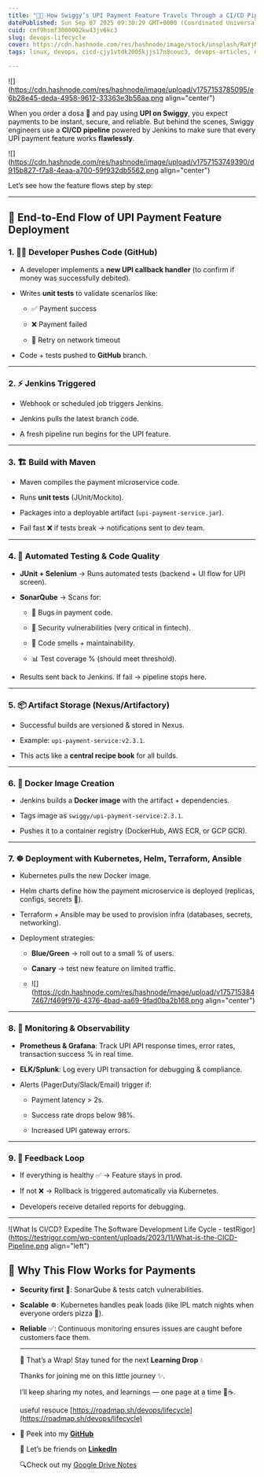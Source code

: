 ```yaml
---
title: "🍔💸 How Swiggy’s UPI Payment Feature Travels Through a CI/CD Pipeline"
datePublished: Sun Sep 07 2025 09:30:29 GMT+0000 (Coordinated Universal Time)
cuid: cmf9hsmf3000002kw43jv6kc3
slug: devops-lifecycle
cover: https://cdn.hashnode.com/res/hashnode/image/stock/unsplash/RaYjMmmaSCA/upload/64de183b9b85473f689500e8832207dd.jpeg
tags: linux, devops, cicd-cjy1vtdk2005kjjs17n8couc3, devops-articles, devops-trends, devops-journey, devopscommunity

---
```


![](https://cdn.hashnode.com/res/hashnode/image/upload/v1757153785095/e6b28e45-deda-4958-9612-33363e3b56aa.png align="center")

When you order a dosa 🥞 and pay using **UPI on Swiggy**, you expect payments to be instant, secure, and reliable. But behind the scenes, Swiggy engineers use a **CI/CD pipeline** powered by Jenkins to make sure that every UPI payment feature works **flawlessly**.

![](https://cdn.hashnode.com/res/hashnode/image/upload/v1757153749390/d915b827-f7a8-4eaa-a700-59f932db5562.png align="center")

Let’s see how the feature flows step by step:

---

## 🔄 End-to-End Flow of UPI Payment Feature Deployment

### 1\. 👨‍💻 Developer Pushes Code (GitHub)

* A developer implements a **new UPI callback handler** (to confirm if money was successfully debited).
    
* Writes **unit tests** to validate scenarios like:
    
    * ✅ Payment success
        
    * ❌ Payment failed
        
    * 🔄 Retry on network timeout
        
* Code + tests pushed to **GitHub** branch.
    

---

### 2\. ⚡ Jenkins Triggered

* Webhook or scheduled job triggers Jenkins.
    
* Jenkins pulls the latest branch code.
    
* A fresh pipeline run begins for the UPI feature.
    

---

### 3\. 🏗️ Build with Maven

* Maven compiles the payment microservice code.
    
* Runs **unit tests** (JUnit/Mockito).
    
* Packages into a deployable artifact (`upi-payment-service.jar`).
    
* Fail fast ❌ if tests break → notifications sent to dev team.
    

---

### 4\. 🧪 Automated Testing & Code Quality

* **JUnit + Selenium** → Runs automated tests (backend + UI flow for UPI screen).
    
* **SonarQube** → Scans for:
    
    * 🐞 Bugs in payment code.
        
    * 🔐 Security vulnerabilities (very critical in fintech).
        
    * 🧹 Code smells + maintainability.
        
    * 📊 Test coverage % (should meet threshold).
        
* Results sent back to Jenkins. If fail → pipeline stops here.
    

---

### 5\. 📦 Artifact Storage (Nexus/Artifactory)

* Successful builds are versioned & stored in Nexus.
    
* Example: `upi-payment-service:v2.3.1`.
    
* This acts like a **central recipe book** for all builds.
    

---

### 6\. 🐳 Docker Image Creation

* Jenkins builds a **Docker image** with the artifact + dependencies.
    
* Tags image as `swiggy/upi-payment-service:2.3.1`.
    
* Pushes it to a container registry (DockerHub, AWS ECR, or GCP GCR).
    

---

### 7\. ☸️ Deployment with Kubernetes, Helm, Terraform, Ansible

* Kubernetes pulls the new Docker image.
    
* Helm charts define how the payment microservice is deployed (replicas, configs, secrets 🔑).
    
* Terraform + Ansible may be used to provision infra (databases, secrets, networking).
    
* Deployment strategies:
    
    * **Blue/Green** → roll out to a small % of users.
        
    * **Canary** → test new feature on limited traffic.
        
    * ![](https://cdn.hashnode.com/res/hashnode/image/upload/v1757153847467/f469f976-4376-4bad-aa69-9fad0ba2b168.png align="center")
        

---

### 8\. 👀 Monitoring & Observability

* **Prometheus & Grafana**: Track UPI API response times, error rates, transaction success % in real time.
    
* **ELK/Splunk**: Log every UPI transaction for debugging & compliance.
    
* Alerts (PagerDuty/Slack/Email) trigger if:
    
    * Payment latency &gt; 2s.
        
    * Success rate drops below 98%.
        
    * Increased UPI gateway errors.
        

---

### 9\. 📢 Feedback Loop

* If everything is healthy ✅ → Feature stays in prod.
    
* If not ❌ → Rollback is triggered automatically via Kubernetes.
    
* Developers receive detailed reports for debugging.
    

---

![What Is CI/CD? Expedite The Software Development Life Cycle - testRigor](https://testrigor.com/wp-content/uploads/2023/11/What-is-the-CICD-Pipeline.png align="left")

## 🎯 Why This Flow Works for Payments

* **Security first** 🔐: SonarQube & tests catch vulnerabilities.
    
* **Scalable** ☸️: Kubernetes handles peak loads (like IPL match nights when everyone orders pizza 🍕).
    
* **Reliable** ✅: Continuous monitoring ensures issues are caught before customers face them.
    
    ---
    
    🌸 That’s a Wrap! Stay tuned for the next **Learning Drop** 💧
    
    Thanks for joining me on this little journey ✨.
    
    I’ll keep sharing my notes, and learnings — one page at a time 📓☕.
    
    useful resouce [https://roadmap.sh/devops/lifecycle](https://roadmap.sh/devops/lifecycle)
    
* 🌱 Peek into my [**GitHub**](https://github.com/GorleJansi/Python/tree/main/basics)
    
    💌 Let’s be friends on [**LinkedIn**](https://www.linkedin.com/in/gorlejansi/)
    
    🔍Check out my [Google Drive Notes](https://lnkd.in/gA3fHYSc)